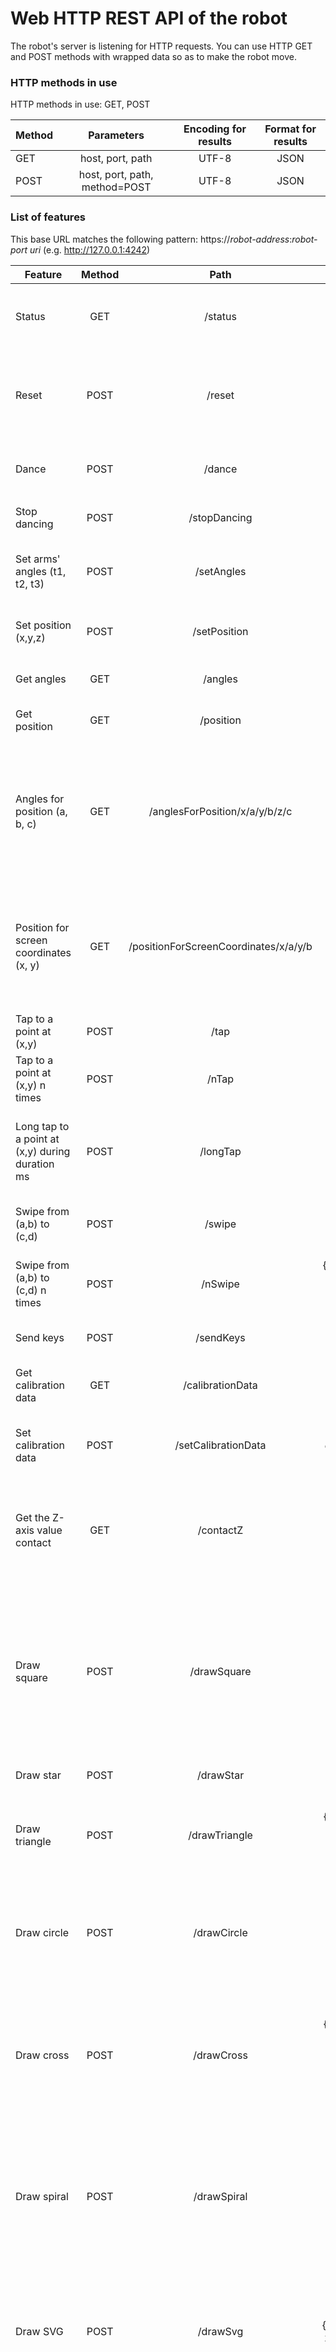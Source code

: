 # Web HTTP REST API of the robot

The robot's server is listening for HTTP requests. You can use HTTP GET and POST methods with wrapped data so as to make the robot move.

### HTTP methods in use

HTTP methods in use: GET, POST

| Method        | Parameters    				| Encoding for results  | Format for results  |
| --------------|:-----------------------------:|:---------------------:|:-------------------:|
| GET          	| host, port, path 				| UTF-8              	| JSON                |
| POST         	| host, port, path, method=POST | UTF-8              	| JSON                |


### List of features

This base URL matches the following pattern: https://_robot-address_:_robot-port_ _uri_ (e.g. http://127.0.0.1:4242)


| Feature       			    | Method        | Path                  				| Body data           																| Comment             																													|
| ------------------------------|:-------------:|:-------------------------------------:|:---------------------------------------------------------------------------------:|:-------------------------------------------------------------------------------------------------------------------------------------:|
| Status	    			    | GET           | /status               				| _not defined_       																| Returns the status of the robot's server, in JSON format																				|
| Reset		    			    | POST          | /reset	      						| {}		    																	| Resets the robot to its initial state (i.e. moves its arms to their initial states)													|
| Dance		    			    | POST          | /dance	            				| {}		    																	| Makes the robot dance! \(-ㅂ-)/ ♥ ♥ ♥																									|
| Stop dancing	    		   	| POST          | /stopDancing          				| {}		    																	| Stops the dance of the robot :(																										|
| Set arms' angles (t1, t2, t3)	| POST          | /setAngles            				| {'theta1': t1, 'theta2': t2, 'theta3': t3}		    						 	| Sets the angles of the arms of the bot to t1, t2 and t3																				|
| Set position (x,y,z)    		| POST          | /setPosition          				| {'x': x, 'y': y, 'z': z}       													| Sets the robot to the 3D position (x, y, z)																							|
| Get angles    			    | GET           | /angles               				| _not defined_       																| Gets the arms angles of the bot																										|
| Get position    			    | GET           | /position             				| _not defined_       																| Gets the 3D position of the robot																										|
| Angles for position (a, b, c)	| GET           | /anglesForPosition/x/a/y/b/z/c		| _not defined_       																| Gets the angles of the arms of the bot for the 3D coordinates (a, b, c) where a in X axis, b in Y axis and c in Z axis				|
| Position for screen coordinates (x, y)| GET   | /positionForScreenCoordinates/x/a/y/b	| _not defined_       																| Converts the 2D device-landmark point coordinates to the 3D robot-landmark point coordinates 											|
| Tap to a point at (x,y)    	| POST          | /tap                 					| {'x': x, 'y': y}      															| Makes the robot tap on (x, y)																											|
| Tap to a point at (x,y) n times| POST         | /nTap                					| {'n': n, x': x, 'y': y}  															| Makes the robot tap on (x, y)	n times																									|
| Long tap to a point at (x,y) during duration ms | POST  | /longTap                 	| {'x': x, 'y': y, 'duration': duration}      										| Makes the robot tap on (x, y)	with finger kept pressed during duration ms																|
| Swipe from (a,b) to (c,d)    	| POST          | /swipe                 				| {'startX': a, 'startY': b, 'endX': c, 'endY', d} 									| Makes the robot swipe from (a, b) to (c, d)																							|
| Swipe from (a,b) to (c,d) n times | POST      | /nSwipe                 				| {'n': n, startX': a, 'startY': b, 'endX': c, 'endY', d} 							| Makes the robot swipe n times from (a, b) to (c, d)																					|
| Send keys		    		    | POST          | /sendKeys               				| 						 															| _Not implemented yet_ 																												|
| Get calibration data   		| GET           | /calibrationData      				| _not defined_       																| Gets the calibration data used by the bot																								|
| Set calibration data    		| POST          | /setCalibrationData   				| _JSON format of calibration data_													| Defines the calibration data the robot should use																						|
| Get the Z-axis value contact 	| GET           | /contactZ		   						| _not defined_																		| Gets the Z-axis value of the robot where the device's screen should be touched														|
| Draw square					| POST          | /drawSquare		   					| {'n': n, 'length': l}																| Draws a square with a side length valued to l, where n is a divider of l to define the number of points to draw (l/n),  using points based on the robot's landmark|
| Draw star						| POST          | /drawStar		   						| _not defined_																		| Draws a raw star 																														|
| Draw triangle					| POST          | /drawTriangle		   					| {'x1': x1, 'y1': y1, 'x2': x2, 'y2': y2, 'x3': x3, 'y3': y3}						| Draws a triangle using points based on the 2D device landmark																			|
| Draw circle					| POST          | /drawCircle		   					| {'x': x, 'y': y, 'r': r}															| Draws circle with center on (x,y) and the r radius, using points based on 2D device landmark											|
| Draw cross					| POST          | /drawCross		   					| {'x1': x1, 'y1': y1, 'x2': x2, 'y2': y2, 'x3': x3, 'y3': y3, 'x4': x4, 'y4': y4}	| Draws a cross, using points in the robot's landmark, with two strokes: (x1,y1) -> (x3, y3) and (x2,y2) -> (x4, y4)					|
| Draw spiral					| POST          | /drawSpiral		   					| {'x': x, 'y': y, 'r': r, 'n': n}													| Draws a spiral with center on (x,y) and the r radius, using points based on the 2D device landmark, and n levels						|
| Draw SVG						| POST          | /drawSvg		   						| {'rawContent': xml-content}														| Draws an SVG picture based from its content (xml-content). Device should be in landscape mode ;-)										|
| Draw random pattern			| POST          | /drawRandomPattern					| {'n': n, 'minWidth': miw, 'minHeight': mih, 'maxWidth': maw, 'maxheight': mah}	| Draws a random pattern based on continuous strokes based on n points within a defined area based on 2D device landmark 				|
| Tap random points 			| POST          | /tapRandomPoints						| {'n': n, 'minWidth': miw, 'minHeight': mih, 'maxWidth': maw, 'maxheight': mah}	| Taps on n random points within a defined area based on 2D device landmark 															|
